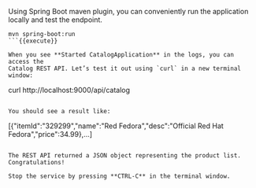 Using Spring Boot maven plugin, you can conveniently run the application locally and test the endpoint.

```
mvn spring-boot:run
```{{execute}}

When you see **Started CatalogApplication** in the logs, you can access the 
Catalog REST API. Let’s test it out using `curl` in a new terminal window:

```
curl http://localhost:9000/api/catalog
```{{execute T2}}

You should see a result like:

```
[{"itemId":"329299","name":"Red Fedora","desc":"Official Red Hat Fedora","price":34.99},...]
```

The REST API returned a JSON object representing the product list. Congratulations!

Stop the service by pressing **CTRL-C** in the terminal window.
